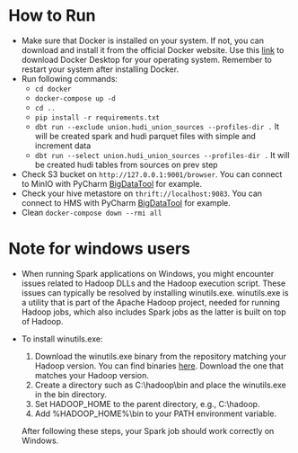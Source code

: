 # How to Run

- Make sure that Docker is installed on your system. If not, you can download and install it from the official Docker website. Use this [link](https://docs.docker.com/engine/install/) to download Docker Desktop for your operating system.
Remember to restart your system after installing Docker.
- Run following commands:
  - `cd docker`
  - `docker-compose up -d`
  - `cd ..`
  - `pip install -r requirements.txt`
  - `dbt run --exclude union.hudi_union_sources --profiles-dir .` It will be created spark and hudi parquet files with simple and increment data
  - `dbt run --select union.hudi_union_sources --profiles-dir .` It will be created hudi tables from sources on prev step
- Check S3 bucket on `http://127.0.0.1:9001/browser`. You can connect to MinIO with PyCharm [BigDataTool](https://www.jetbrains.com/help/pycharm/big-data-tools-support.html) for example.
- Check your hive metastore on `thrift://localhost:9083`. You can connect to HMS with PyCharm [BigDataTool](https://www.jetbrains.com/help/pycharm/big-data-tools-support.html) for example.
- Clean `docker-compose down --rmi all`

# Note for windows users
- When running Spark applications on Windows, you might encounter issues related to Hadoop DLLs and the Hadoop execution script. These issues can typically be resolved by installing winutils.exe.
winutils.exe is a utility that is part of the Apache Hadoop project, needed for running Hadoop jobs, which also includes Spark jobs as the latter is built on top of Hadoop.
- To install winutils.exe:
  1. Download the winutils.exe binary from the repository matching your Hadoop version. You can find binaries [here](https://github.com/steveloughran/winutils). Download the one that matches your Hadoop version.
  2. Create a directory such as C:\hadoop\bin and place the winutils.exe in the bin directory.
  3. Set HADOOP_HOME to the parent directory, e.g., C:\hadoop.
  4. Add %HADOOP_HOME%\bin to your PATH environment variable.

  After following these steps, your Spark job should work correctly on Windows.
